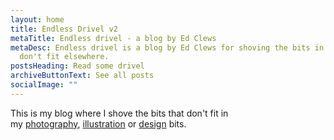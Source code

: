 ```yaml
---
layout: home
title: Endless Drivel v2
metaTitle: Endless drivel - a blog by Ed Clews
metaDesc: Endless drivel is a blog by Ed Clews for shoving the bits in that
  don't fit elsewhere.
postsHeading: Read some drivel
archiveButtonText: See all posts
socialImage: ""
---
```

This is my blog where I shove the bits that don't fit in my [photography](https://www.edclewsphoto.co.uk/), [illustration](https://www.edclews.co.uk/illustration) or [design](https://www.edclews.co.uk/graphic-design) bits.